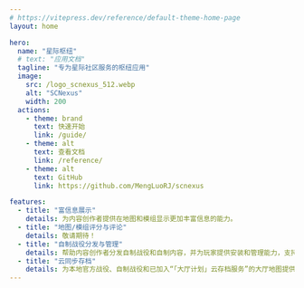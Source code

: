 ```yaml
---
# https://vitepress.dev/reference/default-theme-home-page
layout: home

hero:
  name: "星际枢纽"
  # text: "应用文档"
  tagline: "专为星际社区服务的枢纽应用"
  image:
    src: /logo_scnexus_512.webp
    alt: "SCNexus"
    width: 200
  actions:
    - theme: brand
      text: 快速开始
      link: /guide/
    - theme: alt
      text: 查看文档
      link: /reference/
    - theme: alt
      text: GitHub
      link: https://github.com/MengLuoRJ/scnexus

features:
  - title: "富信息展示"
    details: 为内容创作者提供在地图和模组显示更加丰富信息的能力。
  - title: "地图/模组评分与评论"
    details: 敬请期待！
  - title: "自制战役分发与管理"
    details: 帮助内容创作者分发自制战役和自制内容，并为玩家提供安装和管理能力，支持「星际枢纽」标准和“CCM”格式。
  - title: "云同步存档"
    details: 为本地官方战役、自制战役和已加入“「大厅计划」云存档服务”的大厅地图提供云同步存档功能。
---
```


